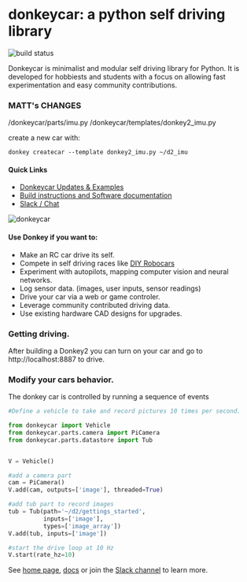 # donkeycar: a python self driving library 

![build status](https://travis-ci.org/wroscoe/donkey.svg?branch=master)

Donkeycar is minimalist and modular self driving library for Python. It is 
developed for hobbiests and students with a focus on allowing fast experimentation and easy 
community contributions.  

### MATT's CHANGES
/donkeycar/parts/imu.py
/donkeycar/templates/donkey2_imu.py

create a new car with:

```
donkey createcar --template donkey2_imu.py ~/d2_imu
```



#### Quick Links
* [Donkeycar Updates & Examples](http://donkeycar.com)
* [Build instructions and Software documentation](http://docs.donkeycar.com)
* [Slack / Chat](https://donkey-slackin.herokuapp.com/)

![donkeycar](./docs/assets/build_hardware/donkey2.PNG)

#### Use Donkey if you want to:
* Make an RC car drive its self.
* Compete in self driving races like [DIY Robocars](http://diyrobocars.com)
* Experiment with autopilots, mapping computer vision and neural networks.
* Log sensor data. (images, user inputs, sensor readings) 
* Drive your car via a web or game controler.
* Leverage community contributed driving data.
* Use existing hardware CAD designs for upgrades.

### Getting driving. 
After building a Donkey2 you can turn on your car and go to http://localhost:8887 to drive.

### Modify your cars behavior. 
The donkey car is controlled by running a sequence of events

```python
#Define a vehicle to take and record pictures 10 times per second.

from donkeycar import Vehicle
from donkeycar.parts.camera import PiCamera
from donkeycar.parts.datastore import Tub


V = Vehicle()

#add a camera part
cam = PiCamera()
V.add(cam, outputs=['image'], threaded=True)

#add tub part to record images
tub = Tub(path='~/d2/gettings_started', 
          inputs=['image'], 
          types=['image_array'])
V.add(tub, inputs=['image'])

#start the drive loop at 10 Hz
V.start(rate_hz=10)
```

See [home page](http://donkeycar.com), [docs](http://docs.donkeycar.com) 
or join the [Slack channel](http://www.donkeycar.com/community.html) to learn more.
